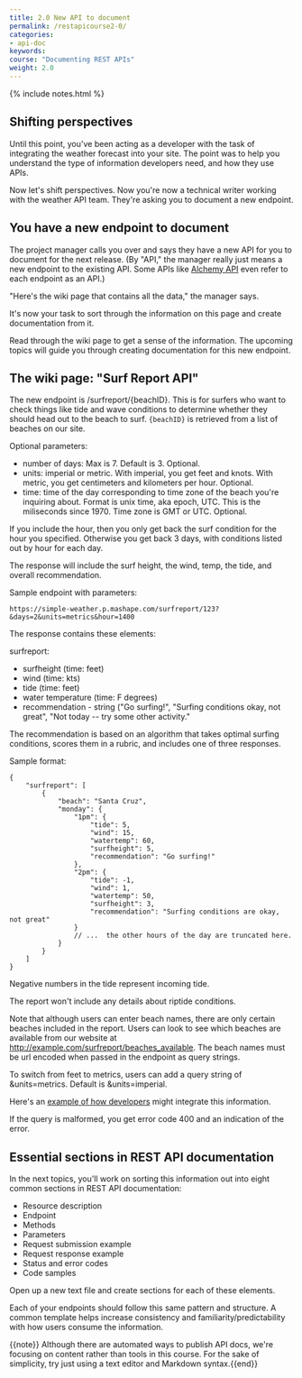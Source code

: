 ```yaml
---
title: 2.0 New API to document
permalink: /restapicourse2-0/
categories:
- api-doc
keywords: 
course: "Documenting REST APIs"
weight: 2.0
---
```

{% include notes.html %}

## Shifting perspectives

Until this point, you've been acting as a developer with the task of integrating the weather forecast into your site. The point was to help you understand the type of information developers need, and how they use APIs.

Now let's shift perspectives. Now you're now a technical writer working with the weather API team. They're asking you to document a new endpoint. 

## You have a new endpoint to document

The project manager calls you over and says they have a new API for you to document for the next release. (By "API," the manager really just means a new endpoint to the existing API. Some APIs like [Alchemy API](http://www.alchemyapi.com/api/) even refer to each endpoint as an API.)

"Here's the wiki page that contains all the data," the manager says. 

It's now your task to sort through the information on this page and create documentation from it.

Read through the wiki page to get a sense of the information. The upcoming topics will guide you through creating documentation for this new endpoint.

## The wiki page: "Surf Report API"

The new endpoint is /surfreport/{beachID}. This is for surfers who want to check things like tide and wave conditions to determine whether they should head out to the beach to surf. `{beachID}` is retrieved from a list of beaches on our site.

Optional parameters: 

* number of days: Max is 7. Default is 3. Optional.
* units: imperial or metric. With imperial, you get feet and knots. With metric, you get centimeters and kilometers per hour. Optional.
* time: time of the day corresponding to time zone of the beach you're inquiring about. Format is unix time, aka epoch, UTC. This is the miliseconds since 1970. Time zone is GMT or UTC. Optional.

If you include the hour, then you only get back the surf condition for the hour you specified. Otherwise you get back 3 days, with conditions listed out by hour for each day. 

The response will include the surf height, the wind, temp, the tide, and overall recommendation.

Sample endpoint with parameters: 

```
https://simple-weather.p.mashape.com/surfreport/123?&days=2&units=metrics&hour=1400
```

The response contains these elements:

surfreport: 

* surfheight (time: feet)
* wind (time: kts)
* tide (time: feet)
* water temperature (time: F degrees)
* recommendation - string ("Go surfing!", "Surfing conditions okay, not great", "Not today -- try some other activity."
 
The recommendation is based on an algorithm that takes optimal surfing conditions, scores them in a rubric, and includes one of three responses.
 
Sample format:
 
```
{
    "surfreport": [
        {
            "beach": "Santa Cruz",
            "monday": {
                "1pm": {
                    "tide": 5,
                    "wind": 15,
                    "watertemp": 60,
                    "surfheight": 5,
                    "recommendation": "Go surfing!"
                },
                "2pm": {
                    "tide": -1,
                    "wind": 1,
                    "watertemp": 50,
                    "surfheight": 3,
                    "recommendation": "Surfing conditions are okay, not great"
                }
                // ...  the other hours of the day are truncated here.
            }
        }
    ]
}
```
 
Negative numbers in the tide represent incoming tide.

The report won't include any details about riptide conditions. 

Note that although users can enter beach names, there are only certain beaches included in the report. Users can look to see which beaches are available from our website at http://example.com/surfreport/beaches_available. The beach names must be url encoded when passed in the endpoint as query strings.

To switch from feet to metrics, users can add a query string of &units=metrics. Default is &units=imperial.

Here's an [example of how developers](http://www.surfline.com/surf-report/south-beach-ca-northern-california_5088/) might integrate this information.

If the query is malformed, you get error code 400 and an indication of the error.


## Essential sections in REST API documentation

In the next topics, you'll work on sorting this information out into eight common sections in REST API documentation: 

* Resource description
* Endpoint
* Methods
* Parameters
* Request submission example
* Request response example
* Status and error codes
* Code samples

Open up a new text file and create sections for each of these elements. 

Each of your endpoints should follow this same pattern and structure. A common template helps increase consistency and familiarity/predictability with how users consume the information.

{{note}} Although there are automated ways to publish API docs, we're focusing on content rather than tools in this course. For the sake of simplicity, try just using a text editor and Markdown syntax.{{end}}




